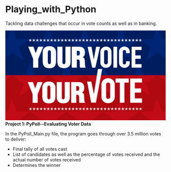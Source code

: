 # Playing_with_Python
Tackling data challenges that occur in vote counts as well as in banking.

![Voter Data](/vote-2018.jpg)
**Project 1: PyPoll--Evaluating Voter Data**

In the PyPoll_Main.py file, the program goes through over 3.5 million votes to deliver:
* Final tally of all votes cast
* List of candidates as well as the percentage of votes received and the actual number of votes received
* Determines the winner
